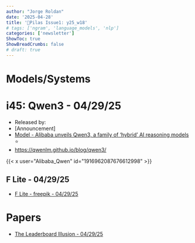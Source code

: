 ```yaml
---
author: "Jorge Roldan"
date: '2025-04-28'
title: '🔋Pilas Issue1: y25_w18'
# tags: ['ngram', 'language_models', 'nlp']
categories: ['newsletter']
ShowToc: true
ShowBreadCrumbs: false
# draft: true
---
```


# Models/Systems
# i45: Qwen3 - 04/29/25  
- Released by: 
- [Announcement]
- [Model - Alibaba unveils Qwen3, a family of ‘hybrid’ AI reasoning models](https://techcrunch.com/2025/04/28/alibaba-unveils-qwen-3-a-family-of-hybrid-ai-reasoning-models/)
 ⭐️
-  https://qwenlm.github.io/blog/qwen3/

{{< x user="Alibaba_Qwen" id="1916962087676612998" >}}

## F Lite - 04/29/25
- [F Lite - freepik - 04/29/25](https://github.com/fal-ai/f-lite/blob/main/README.md)


# Papers
- [The Leaderboard Illusion - 04/29/25](https://arxiv.org/abs/2504.20879)
